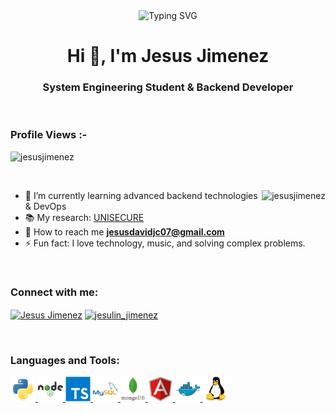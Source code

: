 <div align="center">
  <img src="https://readme-typing-svg.herokuapp.com?font=Fira+Code&weight=500&size=28&pause=1000&color=36BCF7FF&center=true&vCenter=true&width=600&lines=Backend+Developer;Machine+Learning+Engineer;DevOps+%7C+Docker+%7C+PM2;Frontend+Junior+Developer;AI+Enthusiast;System+Engineering+Student" alt="Typing SVG" />
</div>

<h1 align="center">Hi 👋, I'm Jesus Jimenez</h1>
<h3 align="center">System Engineering Student & Backend Developer</h3>

<br>

<p align="right"> <h3>Profile Views :-</h3> 
  <img src="https://komarev.com/ghpvc/?username=jesusjimenez&label=Profile%20views&color=0e75b6&style=flat"
    alt="jesusjimenez" /> 
</p>

<br>

<p><img align="right" src="https://github.com/Adam-pw/Adam-pw/blob/main/animation_500_kxa883sd.gif" alt="jesusjimenez" /></p>

- 🌱 I’m currently learning advanced backend technologies & DevOps  
- 📚 My research: [UNISECURE](https://www.researchgate.net/publication/385240571_UNISECURE_prototipo_de_sistema_de_acceso_automatizado_mediante_reconocimiento_facial_y_de_placas_vehiculares_para_la_Institucion_Universitaria_de_Barranquilla)  
- 💌 How to reach me **jesusdavidjc07@gmail.com**  
- ⚡ Fun fact: I love technology, music, and solving complex problems.  

<br>

<h3 align="left">Connect with me:</h3>
<p align="left">
  <a href="https://www.linkedin.com/in/jesus-jimenez-39a813322/" target="blank"><img align="center"
      src="https://raw.githubusercontent.com/rahuldkjain/github-profile-readme-generator/master/src/images/icons/Social/linked-in-alt.svg"
      alt="Jesus Jimenez" height="30" width="40" /></a>
  <a href="https://www.instagram.com/jesulin_jimenez/" target="blank"><img align="center"
      src="https://raw.githubusercontent.com/rahuldkjain/github-profile-readme-generator/master/src/images/icons/Social/instagram.svg"
      alt="jesulin_jimenez" height="30" width="40" /></a>
</p>

<br>

<h3 align="left">Languages and Tools:</h3>
<p align="left">
  <a href="https://www.python.org" target="_blank" rel="noreferrer"> <img
      src="https://raw.githubusercontent.com/devicons/devicon/master/icons/python/python-original.svg" alt="python"
      width="40" height="40" /> </a>
  <a href="https://nodejs.org" target="_blank" rel="noreferrer"> <img
      src="https://raw.githubusercontent.com/devicons/devicon/master/icons/nodejs/nodejs-original-wordmark.svg"
      alt="nodejs" width="40" height="40" /> </a>
  <a href="https://www.typescriptlang.org/" target="_blank" rel="noreferrer"> <img
      src="https://raw.githubusercontent.com/devicons/devicon/master/icons/typescript/typescript-original.svg"
      alt="typescript" width="40" height="40" /> </a>
  <a href="https://www.mysql.com/" target="_blank" rel="noreferrer"> <img
      src="https://raw.githubusercontent.com/devicons/devicon/master/icons/mysql/mysql-original-wordmark.svg"
      alt="mysql" width="40" height="40" /> </a>
  <a href="https://www.mongodb.com/" target="_blank" rel="noreferrer"> <img
      src="https://raw.githubusercontent.com/devicons/devicon/master/icons/mongodb/mongodb-original-wordmark.svg"
      alt="mongodb" width="40" height="40" /> </a>
  <a href="https://angular.io/" target="_blank" rel="noreferrer"> <img
      src="https://raw.githubusercontent.com/devicons/devicon/master/icons/angularjs/angularjs-original.svg"
      alt="angular" width="40" height="40" /> </a>
  <a href="https://www.docker.com/" target="_blank" rel="noreferrer"> <img
      src="https://raw.githubusercontent.com/devicons/devicon/master/icons/docker/docker-original.svg" alt="docker"
      width="40" height="40" /> </a>
  <a href="https://www.linux.org/" target="_blank" rel="noreferrer"> <img
      src="https://raw.githubusercontent.com/devicons/devicon/master/icons/linux/linux-original.svg" alt="linux"
      width="40" height="40" /> </a>
</p>

<br>
